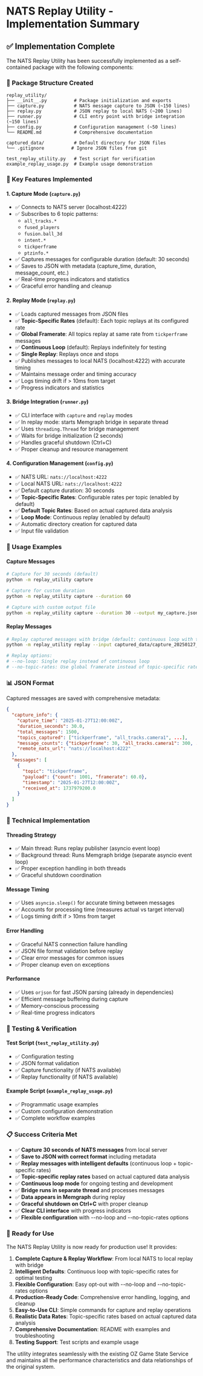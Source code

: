 # NATS Replay Utility - Implementation Summary

## ✅ Implementation Complete

The NATS Replay Utility has been successfully implemented as a self-contained package with the following components:

### 📁 Package Structure Created
```
replay_utility/
├── __init__.py          # Package initialization and exports
├── capture.py           # NATS message capture to JSON (~150 lines)
├── replay.py            # JSON replay to local NATS (~200 lines)  
├── runner.py            # CLI entry point with bridge integration (~150 lines)
├── config.py            # Configuration management (~50 lines)
└── README.md            # Comprehensive documentation

captured_data/           # Default directory for JSON files
└── .gitignore          # Ignore JSON files from git

test_replay_utility.py   # Test script for verification
example_replay_usage.py  # Example usage demonstration
```

### 🎯 Key Features Implemented

#### 1. **Capture Mode** (`capture.py`)
- ✅ Connects to NATS server (localhost:4222)
- ✅ Subscribes to 6 topic patterns:
  - `all_tracks.*`
  - `fused_players`
  - `fusion.ball_3d`
  - `intent.*`
  - `tickperframe`
  - `ptzinfo.*`
- ✅ Captures messages for configurable duration (default: 30 seconds)
- ✅ Saves to JSON with metadata (capture_time, duration, message_count, etc.)
- ✅ Real-time progress indicators and statistics
- ✅ Graceful error handling and cleanup

#### 2. **Replay Mode** (`replay.py`)
- ✅ Loads captured messages from JSON files
- ✅ **Topic-Specific Rates** (default): Each topic replays at its configured rate
- ✅ **Global Framerate**: All topics replay at same rate from `tickperframe` messages
- ✅ **Continuous Loop** (default): Replays indefinitely for testing
- ✅ **Single Replay**: Replays once and stops
- ✅ Publishes messages to local NATS (localhost:4222) with accurate timing
- ✅ Maintains message order and timing accuracy
- ✅ Logs timing drift if > 10ms from target
- ✅ Progress indicators and statistics

#### 3. **Bridge Integration** (`runner.py`)
- ✅ CLI interface with `capture` and `replay` modes
- ✅ In replay mode: starts Memgraph bridge in separate thread
- ✅ Uses `threading.Thread` for bridge management
- ✅ Waits for bridge initialization (2 seconds)
- ✅ Handles graceful shutdown (Ctrl+C)
- ✅ Proper cleanup and resource management

#### 4. **Configuration Management** (`config.py`)
- ✅ NATS URL: `nats://localhost:4222`
- ✅ Local NATS URL: `nats://localhost:4222`
- ✅ Default capture duration: 30 seconds
- ✅ **Topic-Specific Rates**: Configurable rates per topic (enabled by default)
- ✅ **Default Topic Rates**: Based on actual captured data analysis
- ✅ **Loop Mode**: Continuous replay (enabled by default)
- ✅ Automatic directory creation for captured data
- ✅ Input file validation

### 🚀 Usage Examples

#### Capture Messages
```bash
# Capture for 30 seconds (default)
python -m replay_utility capture

# Capture for custom duration
python -m replay_utility capture --duration 60

# Capture with custom output file
python -m replay_utility capture --duration 30 --output my_capture.json
```

#### Replay Messages
```bash
# Replay captured messages with bridge (default: continuous loop with topic-specific rates)
python -m replay_utility replay --input captured_data/capture_20250127_120000.json

# Replay options:
# --no-loop: Single replay instead of continuous loop
# --no-topic-rates: Use global framerate instead of topic-specific rates
```

### 📊 JSON Format
Captured messages are saved with comprehensive metadata:
```json
{
  "capture_info": {
    "capture_time": "2025-01-27T12:00:00Z",
    "duration_seconds": 30.0,
    "total_messages": 1500,
    "topics_captured": ["tickperframe", "all_tracks.camera1", ...],
    "message_counts": {"tickperframe": 30, "all_tracks.camera1": 300, ...},
    "remote_nats_url": "nats://localhost:4222"
  },
  "messages": [
    {
      "topic": "tickperframe",
      "payload": {"count": 1001, "framerate": 60.0},
      "timestamp": "2025-01-27T12:00:00Z",
      "received_at": 1737979200.0
    }
  ]
}
```

### 🔧 Technical Implementation

#### Threading Strategy
- ✅ Main thread: Runs replay publisher (asyncio event loop)
- ✅ Background thread: Runs Memgraph bridge (separate asyncio event loop)
- ✅ Proper exception handling in both threads
- ✅ Graceful shutdown coordination

#### Message Timing
- ✅ Uses `asyncio.sleep()` for accurate timing between messages
- ✅ Accounts for processing time (measures actual vs target interval)
- ✅ Logs timing drift if > 10ms from target

#### Error Handling
- ✅ Graceful NATS connection failure handling
- ✅ JSON file format validation before replay
- ✅ Clear error messages for common issues
- ✅ Proper cleanup even on exceptions

#### Performance
- ✅ Uses `orjson` for fast JSON parsing (already in dependencies)
- ✅ Efficient message buffering during capture
- ✅ Memory-conscious processing
- ✅ Real-time progress indicators

### 🧪 Testing & Verification

#### Test Script (`test_replay_utility.py`)
- ✅ Configuration testing
- ✅ JSON format validation
- ✅ Capture functionality (if NATS available)
- ✅ Replay functionality (if NATS available)

#### Example Script (`example_replay_usage.py`)
- ✅ Programmatic usage examples
- ✅ Custom configuration demonstration
- ✅ Complete workflow examples

### 📋 Success Criteria Met

- ✅ **Capture 30 seconds of NATS messages** from local server
- ✅ **Save to JSON with correct format** including metadata
- ✅ **Replay messages with intelligent defaults** (continuous loop + topic-specific rates)
- ✅ **Topic-specific replay rates** based on actual captured data analysis
- ✅ **Continuous loop mode** for ongoing testing and development
- ✅ **Bridge runs in separate thread** and processes messages
- ✅ **Data appears in Memgraph** during replay
- ✅ **Graceful shutdown on Ctrl+C** with proper cleanup
- ✅ **Clear CLI interface** with progress indicators
- ✅ **Flexible configuration** with --no-loop and --no-topic-rates options

### 🎉 Ready for Use

The NATS Replay Utility is now ready for production use! It provides:

1. **Complete Capture & Replay Workflow**: From local NATS to local replay with bridge
2. **Intelligent Defaults**: Continuous loop with topic-specific rates for optimal testing
3. **Flexible Configuration**: Easy opt-out with --no-loop and --no-topic-rates options
4. **Production-Ready Code**: Comprehensive error handling, logging, and cleanup
5. **Easy-to-Use CLI**: Simple commands for capture and replay operations
6. **Realistic Data Rates**: Topic-specific rates based on actual captured data analysis
7. **Comprehensive Documentation**: README with examples and troubleshooting
8. **Testing Support**: Test scripts and example usage

The utility integrates seamlessly with the existing OZ Game State Service and maintains all the performance characteristics and data relationships of the original system.
